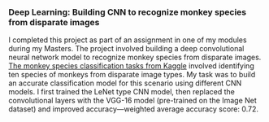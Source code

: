 ### Deep Learning: Building CNN to recognize monkey species from disparate images
I completed this project as part of an assignment in one of my modules during my Masters. The project involved building a deep convolutional neural network model to recognize monkey species from disparate images. [The monkey species classification tasks from Kaggle](https://www.kaggle.com/slothkong/10-monkey-species/home) involved identifying ten species of monkeys from disparate image types. My task was to build an accurate classification model for this scenario using different CNN models. I first trained the LeNet type CNN model, then replaced the convolutional layers with the VGG-16 model (pre-trained on the Image Net dataset) and improved accuracy—weighted average accuracy score: 0.72.
